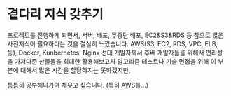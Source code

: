 # 곁다리 지식 갖추기

프로젝트를 진행하게 되면서, 
서버, 배포, 무중단 배포, EC2&S3&RDS 등 참으로 많은 사전지식이 필요하다는 것을 절실히 느꼈습니다.
AWS(S3, EC2, RDS, VPC, ELB, 등), Docker, Kunbernetes, Nginx 
선대 개발자께서 후배 개발자들을 위해서 편리성을 가져다준 산물들을 최대한 활용해보고자
알고리즘 테스트나 기술 면접을 위해 이 부분에 대해서 많은 시간을 할당하지는 못하겠지만, 

틈틈히 공부해나가며 채우고 싶습니다. (특히 AWS를...)

